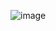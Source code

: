 ![image](https://user-images.githubusercontent.com/93259629/162114534-23a77a7d-3c98-4262-9fb9-52009a55748e.png)
